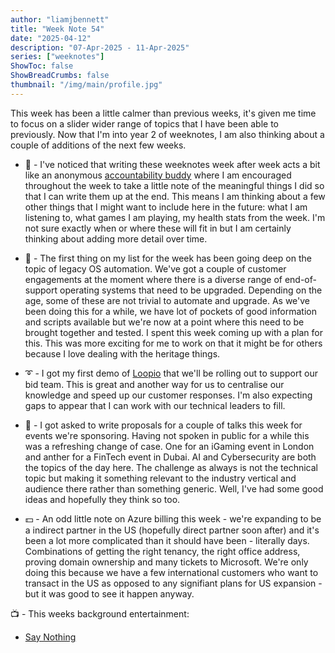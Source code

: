 ```yaml
---
author: "liamjbennett"
title: "Week Note 54"
date: "2025-04-12"
description: "07-Apr-2025 - 11-Apr-2025"
series: ["weeknotes"]
ShowToc: false
ShowBreadCrumbs: false
thumbnail: "/img/main/profile.jpg"
---
```


This week has been a little calmer than previous weeks, it's given me time to focus on a slider wider range of topics that I have been able to previously. Now that I'm into year 2 of weeknotes, I am also thinking about a couple of additions of the next few weeks.

* 📓 - I've noticed that writing these weeknotes week after week acts a bit like an anonymous [accountability buddy](https://www.theguardian.com/lifeandstyle/2023/nov/27/the-buddy-boost-how-accountability-partners-make-you-healthy-happy-and-more-successful) where I am encouraged throughout the week to take a little note of the meaningful things I did so that I can write them up at the end. This means I am thinking about a few other things that I might want to include here in the future: what I am listening to,  what games I am playing, my health stats from the week. I'm not sure exactly when or where these will fit in but I am certainly thinking about adding more detail over time.

* 🧰 - The first thing on my list for the week has been going deep on the topic of legacy OS automation. We've got a couple of customer engagements at the moment where there is a diverse range of end-of-support operating systems that need to be upgraded. Depending on the age, some of these are not trivial to automate and upgrade. As we've been doing this for a while, we have lot of pockets of good information and scripts available but we're now at a point where this need to be brought together and tested. I spent this week coming up with a plan for this. This was more exciting for me to work on that it might be for others because I love dealing with the heritage things.

* ➰ - I got my first demo of [Loopio](https://loopio.com/) that we'll be rolling out to support our bid team. This is great and another way for us to centralise our knowledge and speed up our customer responses. I'm also expecting gaps to appear that I can work with our technical leaders to fill.

* 💬 - I got asked to write proposals for a couple of talks this week for events we're sponsoring. Having not spoken in public for a while this was a refreshing change of case. One for an iGaming event in London and anther for a FinTech event in Dubai. AI and Cybersecurity are both the topics of the day here. The challenge as always is not the technical topic but making it something relevant to the industry vertical and audience there rather than something generic. Well, I've had some good ideas and hopefully they think so too.

* 💵 - An odd little note on Azure billing this week - we're expanding to be a indirect partner in the US (hopefully direct partner soon after) and it's been a lot more complicated than it should have been - literally days. Combinations of getting the right tenancy, the right office address, proving domain ownership and many tickets to Microsoft. We're only doing this because we have a few international customers who want to transact in the US as opposed to any signifiant plans for US expansion - but it was good to see it happen anyway.


📺 - This weeks background entertainment:
* [Say Nothing](https://www.imdb.com/title/tt31122777/)